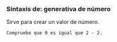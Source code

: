 ### Sintaxis de: generativa de número

Sirve para crear un valor de número.

```calo
Compruebo que 0 es igual que 2 - 2.
```